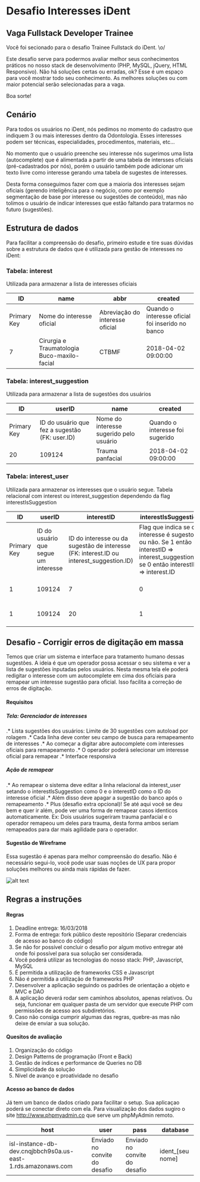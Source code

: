 # Desafio Interesses iDent

## Vaga Fullstack Developer Trainee

Você foi secionado para o desafio Trainee Fullstack do iDent. \o/

Este desafio serve para podermos avaliar melhor seus conhecimentos práticos no nosso stack de desenvolvimento (PHP, MySQL, jQuery, HTML Responsivo). Não há soluções certas ou erradas, ok? Esse é um espaço para você mostrar todo seu conhecimento. As melhores soluções ou com maior potencial serão selecionadas para a vaga.

Boa sorte!

## Cenário

Para todos os usuários no iDent, nós pedimos no momento do cadastro que indiquem 3 ou mais interesses dentro da Odontologia. Esses interesses podem ser técnicas, especialidades, procedimentos, materiais, etc... 

No momento que o usuário preenche seu interesse nós sugerimos uma lista (autocomplete) que é alimentada a partir de uma tabela de intersses oficiais (pré-cadastrados por nós), porém o usuário também pode adicionar um texto livre como interesse gerando uma tabela de sugestes de interesses.

Desta forma conseguimos fazer com que a maioria dos interesses sejam oficiais (gerendo inteligência para o negócio, como por exemplo segmentação de base por interesse ou sugestões de conteúdo), mas não tolimos o usuário de indicar interesses que estão faltando para tratarmos no futuro (sugestões).

## Estrutura de dados

Para facilitar a compreensão do desafio, primeiro estude e tire suas dúvidas sobre a estrutura de dados que é utilizada para gestão de interesses no iDent:

### Tabela: interest

Utilizada para armazenar a lista de interesses oficiais

| ID          | name                      | abbr  | created |
| --- | --- | --- | --- |
| Primary Key | Nome do interesse oficial | Abreviação do interesse oficial | Quando o interesse oficial foi inserido no banco
| 7 | Cirurgia e Traumatologia Buco-maxilo-facial | CTBMF | 2018-04-02 09:00:00

### Tabela: interest_suggestion

Utilizada para armazenar a lista de sugestões dos usuários

| ID          | userID                      | name | created |
| --- | --- | --- | --- |
| Primary Key | ID do usuário que fez a sugestão (FK: user.ID) | Nome do interesse sugerido pelo usuário | Quando o interesse  foi sugerido
| 20 | 109124 | Trauma panfacial | 2018-04-02 09:00:00

### Tabela: interest_user

Utilizada para armazenar os interesses que o usuário segue. Tabela relacional com interest ou interest_suggestion dependendo da flag interestIsSuggestion

| ID          | userID                      | interestID | interestIsSuggestion | created |
| --- | --- | --- | --- | --- |
| Primary Key | ID do usuário que segue um interesse | ID do interesse ou da sugestão de interesse (FK: interest.ID ou interest_suggestion.ID) | Flag que indica se o interesse é sugesto ou não. Se 1 então interestID => interest_suggestion.ID se 0 então interestID => interest.ID | Quando o interesse foi seguido | 
| 1 | 109124 | 7 | 0 | 2018-04-02 09:00:00 | 
| 1 | 109124 | 20 | 1 | 2018-04-02 09:00:00 | 

## Desafio - Corrigir erros de digitação em massa

Temos que criar um sistema e interface para tratamento humano dessas sugestões. A ideia é que um operador possa acessar o seu sistema e ver a lista de sugestões inputadas pelos usuários. Nesta mesma tela ele poderá redigitar o interesse com um autocomplete em cima dos oficiais para remapear um interesse sugestão para oficial. Isso facilita a correção de erros de digitação.

#### Requisitos

##### Tela: Gerenciador de interesses
.* Lista sugestões dos usuários: Limite de 30 sugestões com autoload por rolagem
.* Cada linha deve conter seu campo de busca para remapeamento de interesses
.* Ao começar a digitar abre autocomplete com interesses oficiais para remapeamento
.* O operador poderá selecionar um interesse oficial para remapear
.* Interface responsiva

##### Ação de remapear
.* Ao remapear o sistema deve editar a linha relacional da interest_user setando o interestIsSuggestion como 0 e o interestID como o ID do interesse oficial
.* Além disso deve apagar a sugestão do banco após o remapeamento
.* Plus (desafio extra opcional)! Se até aqui você se deu bem e quer ir além, pode ver uma forma de remapear casos identicos automaticamente. Ex: Dois usuários sugeriram trauma panfacial e o operador remapeou um deles para trauma, desta forma ambos seriam remapeados para dar mais agilidade para o operador.

#### Sugestão de Wireframe

Essa sugestão é apenas para melhor compreensão do desafio. Não é necessário segui-lo, você pode usar suas noções de UX para propor soluções melhores ou ainda mais rápidas de fazer.

![alt text](https://lh3.googleusercontent.com/-jamI44AQ5Rk/WqLpx_Lv-qI/AAAAAAAADJI/CePylxE7qbYHbsLTd_Auu9SPpcJD65ppACK8BGAs/s512/2018-03-09.png "Sugestão Wireframe")

## Regras a instruções

#### Regras

1. Deadline entrega: 16/03/2018
2. Forma de entrega: fork público deste repositório (Separar credenciais de acesso ao banco do código)
3. Se não for possível concluir o desafio por algum motivo entregar até onde foi possível para sua solução ser considerada.
4. Você poderá utilizar as tecnologias do nosso stack: PHP, Javascript, MySQL
5. É permitida a utilização de frameworks CSS e Javascript
6. Não é permitida a utilização de frameworks PHP
7. Desenvolver a aplicação seguindo os padrões de orientação a objeto e MVC e DAO
8. A aplicação deverá rodar sem caminhos absolutos, apenas relativos. Ou seja, funcionar em qualquer pasta de um servidor que execute PHP com permissões de acesso aos subdiretórios.
9. Caso não consiga cumprir algumas das regras, quebre-as mas não deixe de enviar a sua solução.

#### Quesitos de avaliação

1. Organização do código
2. Design Patterns de programação (Front e Back)
3. Gestão de índices e performance de Queries no DB
4. Simplicidade da solução
5. Nível de avanço e proatividade no desafio 

#### Acesso ao banco de dados

Já tem um banco de dados criado para facilitar o setup. Sua aplicaçao poderá se conectar direto com ela. Para visualização dos dados sugiro o site http://www.phpmyadmin.co que serve um phpMyAdmin remoto.

| host | user | pass | database |
| --- | --- | --- | --- |
| isl-instance-db-dev.cnqjbbch9s0a.us-east-1.rds.amazonaws.com | Enviado no convite do desafio | Enviado no convite do desafio | ident_[seu nome] |




